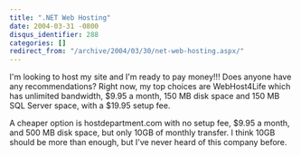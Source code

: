 ```yaml
---
title: ".NET Web Hosting"
date: 2004-03-31 -0800
disqus_identifier: 288
categories: []
redirect_from: "/archive/2004/03/30/net-web-hosting.aspx/"
---
```


I'm looking to host my site and I'm ready to pay money!!! Does anyone
have any recommendations? Right now, my top choices are WebHost4Life
which has unlimited bandwidth, \$9.95 a month, 150 MB disk space and 150
MB SQL Server space, with a \$19.95 setup fee.

A cheaper option is hostdepartment.com with no setup fee, \$9.95 a
month, and 500 MB disk space, but only 10GB of monthly transfer. I think
10GB should be more than enough, but I've never heard of this company
before.

